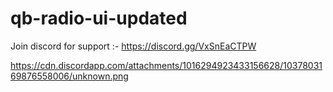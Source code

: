 # qb-radio-ui-updated
Join discord for support :- https://discord.gg/VxSnEaCTPW

https://cdn.discordapp.com/attachments/1016294923433156628/1037803169876558006/unknown.png
